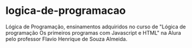 # logica-de-programacao
 Lógica de Programação, ensinamentos adquiridos no curso de "Lógica de programação Os primeiros programas com Javascript e HTML" na Alura pelo professor Flavio Henrique de Souza Almeida.
